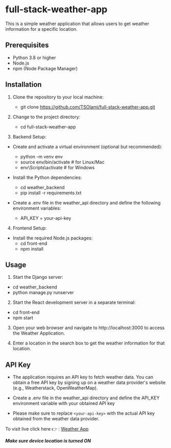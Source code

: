 # full-stack-weather-app

This is a simple weather application that allows users to get weather information for a specific location.

## Prerequisites

- Python 3.8 or higher
- Node.js
- npm (Node Package Manager)

## Installation

1. Clone the repository to your local machine:
   - git clone https://github.com/TSOlami/full-stack-weather-app.git
   
2. Change to the project directory:
   - cd full-stack-weather-app
 
3. Backend Setup:
- Create and activate a virtual environment (optional but recommended):
  - python -m venv env
  - source env/bin/activate  # for Linux/Mac
  - env\Scripts\activate     # for Windows

- Install the Python dependencies:
  - cd weather_backend
  - pip install -r requirements.txt

- Create a .env file in the weather_api directory and define the following environment variables:
  - API_KEY = your-api-key  
  
4. Frontend Setup:
- Install the required Node.js packages:
  - cd front-end
  - npm install
  
## Usage
1. Start the Django server:
  - cd weather_backend
  - python manage.py runserver

2. Start the React development server in a separate terminal:
  - cd front-end
  - npm start

3. Open your web browser and navigate to http://localhost:3000 to access the Weather Application.

4. Enter a location in the search box to get the weather information for that location.

## API Key
- The application requires an API key to fetch weather data. You can obtain a free API key by signing up on a weather data provider's website (e.g., Weatherstack, OpenWeatherMap).

- Create a .env file in the weather_api directory and define the API_KEY environment variable with your obtained API key

- Please make sure to replace `<your-api-key>` with the actual API key obtained from the weather data provider.



To visit live click here :point_right: : [Weather App](https://weather-app-nu-tan-46.vercel.app/)

***Make sure device location is turned ON***




